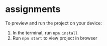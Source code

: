 
  # assignments


  To preview and run the project on your device:
  1) In the terminal, run `npm install`
  2) Run `npm start` to view project in browser
  
  